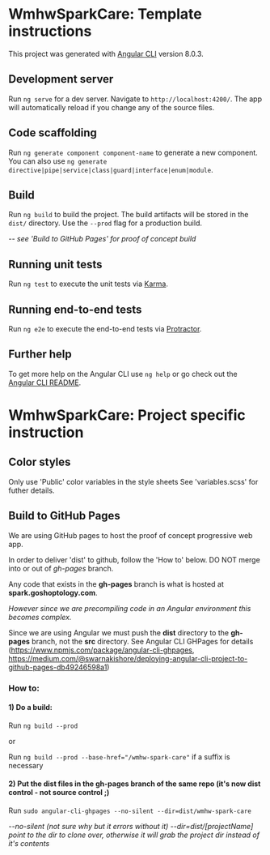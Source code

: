 # WmhwSparkCare: Template instructions

This project was generated with [Angular CLI](https://github.com/angular/angular-cli) version 8.0.3.

## Development server

Run `ng serve` for a dev server. Navigate to `http://localhost:4200/`. The app will automatically reload if you change any of the source files.

## Code scaffolding

Run `ng generate component component-name` to generate a new component. You can also use `ng generate directive|pipe|service|class|guard|interface|enum|module`.

## Build

Run `ng build` to build the project. The build artifacts will be stored in the `dist/` directory. Use the `--prod` flag for a production build.

*-- see 'Build to GitHub Pages' for proof of concept build*

## Running unit tests

Run `ng test` to execute the unit tests via [Karma](https://karma-runner.github.io).

## Running end-to-end tests

Run `ng e2e` to execute the end-to-end tests via [Protractor](http://www.protractortest.org/).

## Further help

To get more help on the Angular CLI use `ng help` or go check out the [Angular CLI README](https://github.com/angular/angular-cli/blob/master/README.md).

# WmhwSparkCare: Project specific instruction

## Color styles

Only use 'Public' color variables in the style sheets
See 'variables.scss' for futher details.  

## Build to GitHub Pages

We are using GitHub pages to host the proof of concept progressive web app.

In order to deliver 'dist' to github, follow the 'How to' below. DO NOT merge into or out of _gh-pages_ branch.

Any code that exists in the __gh-pages__ branch is what is hosted at __spark.goshoptology.com__.

*However since we are precompiling code in an Angular environment this becomes complex.*

Since we are using Angular we must push the __dist__ directory to the __gh-pages__ branch, not the __src__ directory. See Angular CLI GHPages for details (https://www.npmjs.com/package/angular-cli-ghpages, https://medium.com/@swarnakishore/deploying-angular-cli-project-to-github-pages-db49246598a1)

### How to:

#### 1) Do a build:

Run `ng build --prod`

or

Run `ng build --prod --base-href="/wmhw-spark-care"` if a suffix is necessary

#### 2) Put the dist files in the gh-pages branch of the same repo (it's now dist control - not source control ;)
Run `sudo angular-cli-ghpages --no-silent --dir=dist/wmhw-spark-care`

  *--no-silent (not sure why but it errors without it)*
  *--dir=dist/[projectName] point to the dir to clone over, otherwise it will grab the project dir instead of it's contents*
